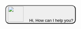 <html>
<script type='text/javascript'>
	function initEmbeddedMessaging() {
		try {
			embeddedservice_bootstrap.settings.language = 'en_US'; // For example, enter 'en' or 'en-US'
			//Hiding Chat Button on page load
   			embeddedservice_bootstrap.settings.hideChatButtonOnLoad = true;

			embeddedservice_bootstrap.init(
				'00DSB00000FiY6z',
				'MIAW_Agentforce',
				'https://dsb00000fiy6z2af.test1.my.pc-rnd.site.com/ESWMIAWAgentforce1730200100175',
				{
					scrt2URL: 'https://dsb00000fiy6z2af.test1.my.pc-rnd.salesforce-scrt.com'
				}
			);
		} catch (err) {
			console.error('Error loading Embedded Messaging: ', err);
		}
	};
</script>
<script type='text/javascript' src='https://dsb00000fiy6z2af.test1.my.pc-rnd.site.com/ESWMIAWAgentforce1730200100175/assets/js/bootstrap.min.js' onload='initEmbeddedMessaging()'></script>

<button 
	style="position: fixed; bottom: 25px;right: 25px;border-radius: 12px;" 
	onclick="launchChat()">
 	<img 
		src="https://www.infallibletechie.com/wp-content/uploads/2024/11/bot_120.png"
		height="50px"
		width="50px"/>
  	&nbsp;&nbsp;&nbsp;
	Hi, How can I help you?
</button>

<script>
    function launchChat() {
        embeddedservice_bootstrap.utilAPI.launchChat()
            .then(() => {
                console.log( 
			'Successfully launched Messaging' 
		);
            }).catch(() => {
                console.log( 
			'Some error occurred when launching Messaging' 
		);
            }).finally(() => {
                console.log( 
			'Successfully launched Messaging - Finally' 
		);
            });
    }
</script>
</html>
